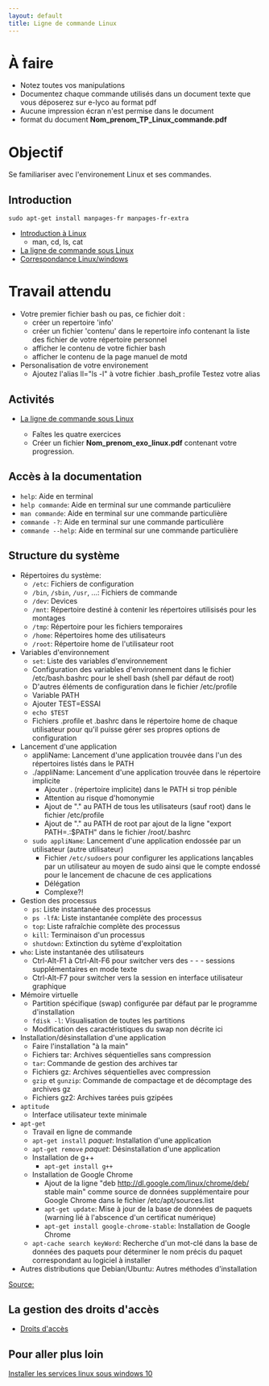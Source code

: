 ```yaml
---
layout: default
title: Ligne de commande Linux
---
```


# À faire

- Notez toutes vos manipulations 
- Documentez chaque commande utilisés dans un document texte que vous déposerez sur e-lyco au format pdf 
- Aucune impression écran n'est permise dans le document
- format du document 
        __Nom_prenom_TP_Linux_commande.pdf__


# Objectif 

Se familiariser avec l'environement Linux et ses commandes. 


## Introduction

`sudo apt-get install manpages-fr manpages-fr-extra `

* [Introduction à Linux](../lessons/linux)
    - man, cd, ls, cat
* [La ligne de commande sous Linux](../lessons/ligne-commande-linux)
* [Correspondance Linux/windows](http://raphaello.univ-fcomte.fr/Linux/TP3.htm)
# Travail attendu 
  
- Votre premier fichier bash ou pas, ce fichier doit :            
    - créer un repertoire 'info' 
    - créer un fichier 'contenu' dans le repertoire info contenant la liste des fichier de votre répertoire personnel 
    - afficher le contenu de votre fichier bash 
    - afficher le contenu de la page manuel de motd
- Personalisation de votre environement 
    - Ajoutez l'alias ll="ls -l" à votre fichier .bash_profile
            Testez votre alias 
    
## Activités

* [La ligne de commande sous Linux](../activities/ligne-commande-linux)
    
    - Faîtes les quatre exercices
    - Créer un fichier __Nom_prenom_exo_linux.pdf__ contenant votre progression.

## Accès à la documentation

- `help`: Aide en terminal
- `help commande`: Aide en terminal sur une commande particulière
- `man commande`: Aide en terminal sur une commande particulière
- `commande -?`: Aide en terminal sur une commande particulière
- `commande --help`: Aide en terminal sur une commande particulière

## Structure du système

- Répertoires du système:
    - `/etc`: Fichiers de configuration
    - `/bin`, `/sbin`, `/usr`, ...: Fichiers de commande
    - `/dev`: Devices
    - `/mnt`: Répertoire destiné à contenir les répertoires utilisisés pour les montages
    - `/tmp`: Répertoire pour les fichiers temporaires
    - `/home`: Répertoires home des utilisateurs
    - `/root`: Répertoire home de l'utilisateur root
- Variables d'environnement
    - `set`: Liste des variables d'environnement
    - Configuration des variables d'environnement dans le fichier /etc/bash.bashrc pour le shell bash (shell par défaut de root)
    - D'autres éléments de configuration dans le fichier /etc/profile
    - Variable PATH
    - Ajouter TEST=ESSAI
    - `echo $TEST`
    - Fichiers .profile et .bashrc dans le répertoire home de chaque utilisateur pour qu'il puisse gérer ses propres options de configuration
- Lancement d'une application
    - appliName: Lancement d'une application trouvée dans l'un des répertoires listés dans le PATH
    - ./appliName: Lancement d'une application trouvée dans le répertoire implicite
        - Ajouter . (répertoire implicite) dans le PATH si trop pénible
        - Attention au risque d'homonymie
        - Ajout de "." au PATH de tous les utilisateurs (sauf root) dans le fichier /etc/profile
        - Ajout de "." au PATH de root par ajout de la ligne "export PATH=.:$PATH" dans le fichier /root/.bashrc
    - `sudo appliName`: Lancement d'une application endossée par un utilisateur (autre utilisateur)
        - Fichier `/etc/sudoers` pour configurer les applications lançables par un utilisateur au moyen de sudo ainsi que le compte endossé pour le lancement de chacune de ces applications
        - Délégation
        - Complexe?!
- Gestion des processus
    - `ps`: Liste instantanée des processus
    - `ps -lfA`: Liste instantanée complète des processus
    - `top`: Liste rafraîchie complète des processus
    - `kill`: Terminaison d'un processus
    - `shutdown`: Extinction du sytème d'exploitation
- `who`: Liste instantanée des utilisateurs
    - Ctrl-Alt-F1 à Ctrl-Alt-F6 pour switcher vers des - - -  sessions supplémentaires en mode texte
    - Ctrl-Alt-F7 pour switcher vers la session en interface utilisateur graphique
- Mémoire virtuelle
    - Partition spécifique (swap) configurée par défaut par le programme d'installation
    - `fdisk -l`: Visualisation de toutes les partitions
    - Modification des caractéristiques du swap non décrite ici
- Installation/désinstallation d'une application
    - Faire l'installation "à la main"
    - Fichiers tar: Archives séquentielles sans compression
    - `tar`: Commande de gestion des archives tar
    - Fichiers gz: Archives séquentielles avec compression
    - `gzip` et `gunzip`: Commande de compactage et de décomptage des archives gz
    - Fichiers gz2: Archives tarées puis gzipées
- `aptitude`
    - Interface utilisateur texte minimale
- `apt-get`
    - Travail en ligne de commande
    - `apt-get install` _paquet_: Installation d'une application
    - `apt-get remove` _paquet_: Désinstallation d'une application
    - Installation de g++
        - `apt-get install g++`
    - Installation de Google Chrome
        - Ajout de la ligne "deb http://dl.google.com/linux/chrome/deb/ stable main" comme source de données supplémentaire pour Google Chrome dans le fichier /etc/apt/sources.list
        - `apt-get update`: Mise à jour de la base de données de paquets (warning lié à l'abscence d'un certificat numérique)
        - `apt-get install google-chrome-stable`: Installation de Google Chrome
    - `apt-cache search keyWord`: Recherche d'un mot-clé dans la base de données des paquets pour déterminer le nom précis du paquet correspondant au logiciel à installer
- Autres distributions que Debian/Ubuntu: Autres méthodes d'installation

[Source:](http://raphaello.univ-fcomte.fr/Linux/TP2.htm)

## La gestion des droits d'accès

* [Droits d'accès](https://doc.ubuntu-fr.org/permissions)

## Pour aller plus loin 
[Installer les services linux sous windows 10](http://www.laurentbloch.org/MySpip3/Installer-les-services-Linux-de-Windows-10-WSL)
